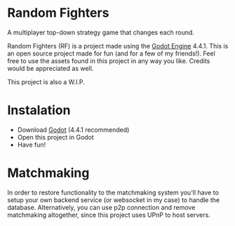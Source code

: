 # Random Fighters
A multiplayer top-down strategy game that changes each round.

Random Fighters (RF) is a project made using the [Godot Engine](https://godotengine.org/) 4.4.1. This is an open source project made for fun (and for a few of my friends!). Feel free to use the assets found in this project in any way you like. Credits would be appreciated as well.

This project is also a W.I.P.

# Instalation
- Download [Godot](https://godotengine.org/) (4.4.1 recommended)
- Open this project in Godot
- Have fun!

# Matchmaking
In order to restore functionality to the matchmaking system you'll have to setup your own backend service (or websocket in my case) to handle the database. Alternatively, you can use p2p connection and remove matchmaking altogether, since this project uses UPnP to host servers.
